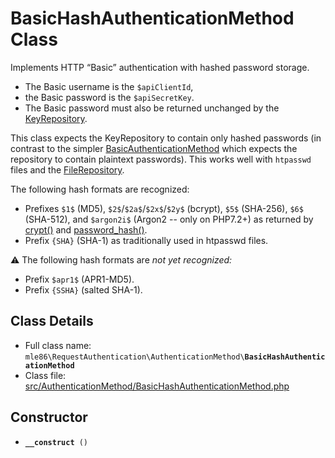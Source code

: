 # BasicHashAuthenticationMethod Class

Implements HTTP “Basic” authentication
with hashed password storage.

 - The Basic username is the `$apiClientId`,
 - the Basic password is the `$apiSecretKey`.
 - The Basic password must also be returned unchanged by the [KeyRepository].

This class expects the KeyRepository to contain only hashed passwords
(in contrast to the simpler [BasicAuthenticationMethod]
which expects the repository to contain plaintext passwords).
This works well with `htpasswd` files and the [FileRepository].

The following hash formats are recognized:
 - Prefixes `$1$` (MD5),
   `$2$`/`$2a$`/`$2x$`/`$2y$` (bcrypt),
   `$5$` (SHA-256),
   `$6$` (SHA-512),
   and `$argon2i$` (Argon2 -- only on PHP7.2+)
   as returned by [crypt()] and [password_hash()].
 - Prefix
   `{SHA}` (SHA-1) 
   as traditionally used in htpasswd files.

⚠ The following hash formats are _not yet recognized:_
 - Prefix `$apr1$` (APR1-MD5).
 - Prefix `{SSHA}` (salted SHA-1).

[Exceptions]: Exceptions.md
[KeyRepository]: Class_KeyRepository.md
[AuthenticationMethod]: Class_AuthenticationMethod.md
[BasicAuthenticationMethod]: Class_BasicAuthenticationMethod.md
[FileRepository]: Class_FileRepository.md
[RequestAuthenticator]: Class_RequestAuthenticator.md
[RequestVerifier]: Class_RequestVerifier.md
[RequestInfo]: Class_RequestInfo.md
[crypt()]: https://php.net/manual/function.crypt.php
[password_hash()]: https://secure.php.net/manual/en/function.password-hash.php


## Class Details

* Full class name: <code>mle86\\RequestAuthentication\\AuthenticationMethod\\<b>BasicHashAuthenticationMethod</b></code>
* Class file: [src/AuthenticationMethod/BasicHashAuthenticationMethod.php](../src/AuthenticationMethod/BasicHashAuthenticationMethod.php)


## Constructor

* <code><b>\_\_construct</b> ()</code>

